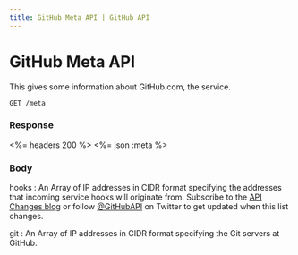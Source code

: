 ```yaml
---
title: GitHub Meta API | GitHub API
---
```


# GitHub Meta API

This gives some information about GitHub.com, the service.

    GET /meta

### Response

<%= headers 200 %>
<%= json :meta %>

### Body

hooks
: An Array of IP addresses in CIDR format specifying the addresses that incoming
service hooks will originate from.  Subscribe to the [API Changes blog](http://developer.github.com/changes/)
or follow [@GitHubAPI](https://twitter.com/GitHubAPI) on Twitter to get
updated when this list changes.

git
: An Array of IP addresses in CIDR format specifying the Git servers at GitHub.

